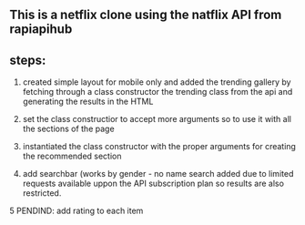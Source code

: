 ## This is a netflix clone using the natflix API from rapiapihub

## steps:

1. created simple layout for mobile only and added the trending gallery by fetching through a class constructor the 
trending class from the api and generating the results in the HTML

2. set the class constructior to accept more arguments so to use it with all the sections of the page 

3. instantiated the class constructor with the proper arguments for creating the recommended section 

4. add searchbar (works by gender - no name search added due to limited requests available uppon the API subscription plan so results are also restricted.

5 PENDIND: add rating to each item




